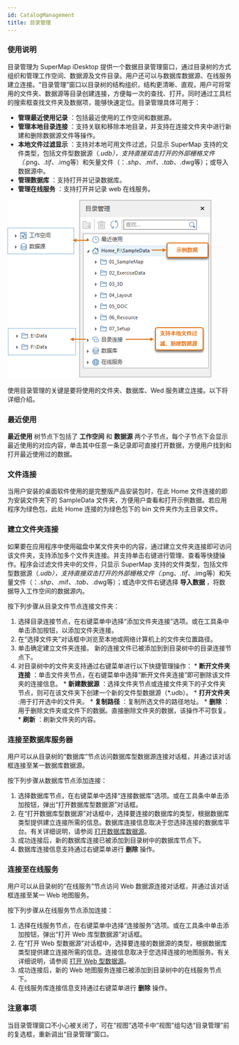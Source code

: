 ```yaml
---
id: CatalogManagement
title: 目录管理
---
```

### 使用说明

目录管理为 SuperMap iDesktop
提供一个数据目录管理窗口，通过目录树的方式组织和管理工作空间、数据源及文件目录。用户还可以与数据库数据源、在线服务建立连接。“目录管理”窗口以目录树的结构组织，结构更清晰、直观，用户可将常用的文件夹、数据源等目录创建连接，方便每一次的查找、打开。同时通过工具栏的搜索框查找文件夹及数据项，能够快速定位。目录管理具体可用于：

  * **管理最近使用记录** ：包括最近使用的工作空间和数据源。
  * **管理本地目录连接** ：支持关联和移除本地目录，并支持在连接文件夹中进行新建和删除数据源文件等操作。
  * **本地文件过滤显示** ：支持对本地可用文件过滤，只显示 SuperMap 支持的文件类型，包括文件型数据源（*.udb），支持直接双击打开的外部栅格文件（*.png、*.tif、*.img等）和矢量文件（：*.shp、*.mif、*.tab、*.dwg等）；或导入数据源中。
  * **管理数据库** ：支持打开并记录数据库。
  * **管理在线服务** ：支持打开并记录 web 在线服务。

![](img/CatalogManager.png)  
  
使用目录管理的关键是要将使用的文件夹、数据库、Wed 服务建立连接。以下将详细介绍。

### 最近使用

**最近使用** 树节点下包括了 **工作空间** 和 **数据源**
两个子节点，每个子节点下会显示最近使用的对应内容，单击其中任意一条记录即可直接打开数据，方便用户找到和打开最近使用过的数据。

### 文件连接

当用户安装的桌面软件使用的是完整版产品安装包时，在此 Home 文件连接的即为安装文件夹下的 SampleData
文件夹，方便用户查看和打开示例数据。若应用程序为绿色包，此处 Home 连接的为绿色包下的 bin 文件夹作为主目录文件。

### 建立文件夹连接

如果要在应用程序中使用磁盘中某文件夹中的内容，通过建立文件夹连接即可访问该文件夹，支持添加多个文件夹连接。并支持单击右键进行管理、查看等快捷操作。程序会过滤文件夹中的文件，只显示
SuperMap
支持的文件类型，包括文件型数据源（*.udb），支持直接双击打开的外部栅格文件（*.png、*.tif、*.img等）和矢量文件（：*.shp、*.mif、*.tab、*.dwg等）；或选中文件右键选择
**导入数据** ，将数据导入工作空间的数据源内。

按下列步骤从目录文件节点连接文件夹：

  1. 选择目录连接节点，在右键菜单中选择“添加文件夹连接”选项。或在工具条中单击添加按钮，以添加文件夹连接。
  2. 在“选择文件夹”对话框中浏览至本地或网络计算机上的文件夹位置路径。
  3. 单击确定建立文件夹连接。 新的连接文件已被添加到到目录树中的目录连接节点下。
  4. 对目录树中的文件夹支持通过右键菜单进行以下快捷管理操作： 
    * **断开文件夹连接** ：单击文件夹节点，在右键菜单中选择“断开文件夹连接”即可删除该文件夹的连接信息。
    * **新建数据源** ：选择文件夹节点或连接文件夹下的子文件夹节点，则可在该文件夹下创建一个新的文件型数据源（*.udb）。
    * **打开文件夹** :用于打开选中的文件夹。
    * **复制路径** ：复制所选文件的路径地址。
    * **删除** ：用于删除文件夹或文件下的数据。直接删除文件夹的数据，该操作不可恢复。
    * **刷新** ：刷新文件夹的内容。

### 连接至数据库服务器

用户可以从目录树的“数据库”节点访问数据库型数据源连接对话框，并通过该对话框连接至某一数据库数据源。

按下列步骤从数据库节点添加连接：

  1. 选择数据库节点，在右键菜单中选择“连接数据库”选项。或在工具条中单击添加按钮，弹出“打开数据库型数据源”对话框。
  2. 在“打开数据库型数据源”对话框中，选择要连接的数据库的类型，根据数据库类型提供建立连接所需的信息。数据库连接信息取决于您选择连接的数据库平台。有关详细说明，请参阅 [打开数据库数据源](OpenDatasource.htm#1)。
  3. 成功连接后，新的数据库连接已被添加到目录树中的数据库节点下。
  4. 数据库连接信息支持通过右键菜单进行 **删除** 操作。

### 连接至在线服务

用户可以从目录树的“在线服务”节点访问 Web 数据源连接对话框，并通过该对话框连接至某一 Web 地图服务。

按下列步骤从在线服务节点添加连接：

  1. 选择在线服务节点，在右键菜单中选择“连接服务”选项。或在工具条中单击添加按钮，弹出“打开 Web 库型数据源”对话框。
  2. 在“打开 Web 型数据源”对话框中，选择要连接的数据源的类型，根据数据库类型提供建立连接所需的信息。连接信息取决于您选择连接的地图服务。有关详细说明，请参阅 [打开 Web 型数据源](OpenDatasource.htm#2)。
  3. 成功连接后，新的 Web 地图服务连接已被添加到目录树中的在线服务节点下。
  4. 在线服务库连接信息支持通过右键菜单进行 **删除** 操作。

### 注意事项

当目录管理窗口不小心被关闭了，可在“视图”选项卡中“视图”组勾选“目录管理”前的复选框，重新调出“目录管理”窗口。

